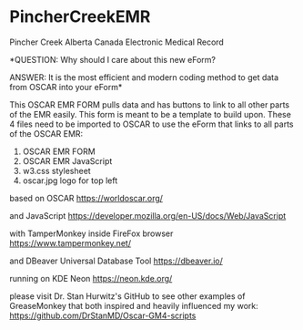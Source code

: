 # PincherCreekEMR
Pincher Creek Alberta Canada Electronic Medical Record


*QUESTION: Why should I care about this new eForm?

ANSWER: It is the most efficient and modern coding method to get data from OSCAR into your eForm*


This OSCAR EMR FORM pulls data and has buttons to link to all other parts of the EMR easily. 
This form is meant to be a template to build upon.
These 4 files need to be imported to OSCAR to use the eForm that links to all parts of the OSCAR EMR:
1) OSCAR EMR FORM
2) OSCAR EMR JavaScript
3) w3.css stylesheet
4) oscar.jpg logo for top left

based on OSCAR
https://worldoscar.org/

and JavaScript
https://developer.mozilla.org/en-US/docs/Web/JavaScript

with TamperMonkey inside FireFox browser
https://www.tampermonkey.net/

and DBeaver Universal Database Tool
https://dbeaver.io/

running on KDE Neon
https://neon.kde.org/

please visit Dr. Stan Hurwitz's GitHub to see other examples of GreaseMonkey
that both inspired and heavily influenced my work:
https://github.com/DrStanMD/Oscar-GM4-scripts

